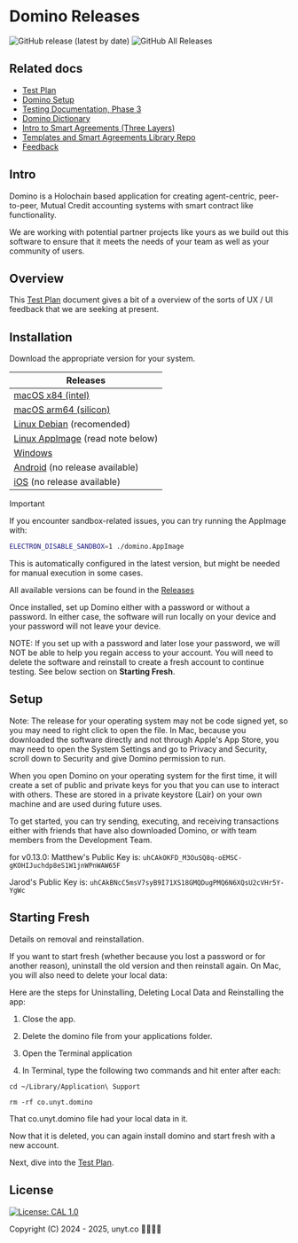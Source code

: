 # Domino Releases
![GitHub release (latest by date)](https://img.shields.io/github/v/release/unytco/domino-releases?style=for-the-badge)
![GitHub All Releases](https://img.shields.io/github/downloads/unytco/domino-releases/total?style=for-the-badge)


## Related docs

- [Test Plan](./testing_docs/1_0_testing_plan.md)
- [Domino Setup](./README.md)
- [Testing Documentation, Phase 3](./testing_docs/3_0_phase_3_testing_details.md)
- [Domino Dictionary](./testing_docs/3_2_domino-dictionary.md)
- [Intro to Smart Agreements (Three Layers)](./testing_docs/3_1_intro_to_smart_agreements.md)
- [Templates and Smart Agreements Library Repo](https://github.com/unytco/rave_library)
- [Feedback](https://github.com/orgs/unytco/projects/5/views/1)

## Intro
Domino is a Holochain based application for creating agent-centric, peer-to-peer, Mutual Credit accounting systems with smart contract like functionality.

We are working with potential partner projects like yours as we build out this software to ensure that it meets the needs of your team as well as your community of users.

## Overview
This [Test Plan](./testing_docs/1_0_testing_plan.md) document gives a bit of a overview of the sorts of UX / UI feedback that we are seeking at present.

## Installation

Download the appropriate version for your system.



| Releases    | 
| --------    | 
|    [macOS x84 (intel)](https://github.com/unytco/domino-releases/releases/download/v0.13.0/co.unyt.domino-0.13.0-x64.dmg)  |
|    [macOS arm64 (silicon)](https://github.com/unytco/domino-releases/releases/download/v0.13.0/co.unyt.domino-0.13.0-arm64.dmg)    |
|    [Linux Debian](https://github.com/unytco/domino-releases/releases/download/v0.13.0/co.unyt.domino_0.13.0_amd64.deb)  (recomended)  | 
|    [Linux AppImage](https://github.com/unytco/domino-releases/releases/download/v0.13.0/co.unyt.domino-0.13.0.AppImage)   (read note below) | 
|    [Windows](https://github.com/unytco/domino-releases/releases/download/v0.13.0/co.unyt.domino-0.13.0-setup.exe)    | 
|    [Android]() (no release available)    |
|    [iOS]() (no release available)    |


> [!IMPORTANT]
> If you encounter sandbox-related issues, you can try running the AppImage with:
> ```bash
> ELECTRON_DISABLE_SANDBOX=1 ./domino.AppImage
> ```
> This is automatically configured in the latest version, but might be needed for manual execution in some cases.


All available versions can be found in the [Releases](
https://github.com/unytco/domino-releases/releases)

Once installed, set up Domino either with a password or without a password. In either case, the software will run locally on your device and your password will not leave your device. 

NOTE: If you set up with a password and later lose your password, we will NOT be able to help you regain access to your account. You will need to delete the software and reinstall to create a fresh account to continue testing. See below section on **Starting Fresh**.

## Setup
Note: The release for your operating system may not be code signed yet, so you may need to right click to open the file. In Mac, because you downloaded the software directly and not through Apple's App Store, you may need to open the System Settings and go to Privacy and Security, scroll down to Security and give Domino permission to run.

When you open Domino on your operating system for the first time, it will create a set of public and private keys for you that you can use to interact with others. These are stored in a private keystore (Lair) on your own machine and are used during future uses. 

To get started, you can try sending, executing, and receiving transactions either with friends that have also downloaded Domino, or with team members from the Development Team.

for v0.13.0:
Matthew's Public Key is:
`uhCAkOKFD_M3OuSQ8q-oEMSC-gKOHIJuchdp8eS1W1jnWPnWAW65F`

Jarod's Public Key is:
`uhCAkBNcC5msV7syB9I71XS18GMQDugPMQ6N6XQsU2cVHr5Y-YgWc`

## Starting Fresh
Details on removal and reinstallation.

If you want to start fresh (whether because you lost a password or for another reason), uninstall the old version and then reinstall again. On Mac, you will also need to delete your local data:

Here are the steps for Uninstalling, Deleting Local Data and Reinstalling the app:

1. Close the app.

2. Delete the domino file from your applications folder.

3. Open the Terminal application
4. In Terminal, type the following two commands and hit enter after each:

```
cd ~/Library/Application\ Support
```

```
rm -rf co.unyt.domino
```

That co.unyt.domino file had your local data in it.

Now that it is deleted, you can again install domino and start fresh with a new account.

Next, dive into the [Test Plan](./testing_docs/1_0_testing_plan.md).

## License

[![License: CAL 1.0](https://img.shields.io/badge/License-CAL%201.0-blue.svg)](https://github.com/holochain/cryptographic-autonomy-license)

Copyright (C) 2024 - 2025, unyt.co

